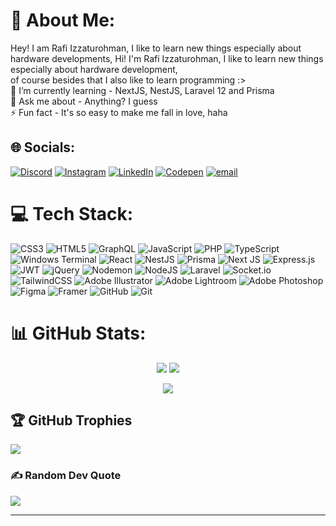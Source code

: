 # 💫 About Me:
Hey! I am Rafi Izzaturohman, I like to learn new things especially about hardware developments, Hi! I'm Rafi Izzaturohman, I like to learn new things especially about hardware development, <br>of course besides that I also like to learn programming :><br>🌱 I’m currently learning - NextJS, NestJS, Laravel 12 and Prisma<br>💬 Ask me about - Anything? I guess<br>⚡ Fun fact - It's so easy to make me fall in love, haha


## 🌐 Socials:
[![Discord](https://img.shields.io/badge/Discord-%237289DA.svg?logo=discord&logoColor=white)](https://discord.gg/655679950929526785) [![Instagram](https://img.shields.io/badge/Instagram-%23E4405F.svg?logo=Instagram&logoColor=white)](https://instagram.com/fiizzat) [![LinkedIn](https://img.shields.io/badge/LinkedIn-%230077B5.svg?logo=linkedin&logoColor=white)](https://linkedin.com/in/rafiizza) [![Codepen](https://img.shields.io/badge/Codepen-000000?logo=codepen&logoColor=white)](https://codepen.io/AiceKerime) [![email](https://img.shields.io/badge/Email-D14836?logo=gmail&logoColor=white)](mailto:rafiizzaturohman@gmail.com) 

# 💻 Tech Stack:
![CSS3](https://img.shields.io/badge/css3-%231572B6.svg?style=for-the-badge&logo=css3&logoColor=white) ![HTML5](https://img.shields.io/badge/html5-%23E34F26.svg?style=for-the-badge&logo=html5&logoColor=white) ![GraphQL](https://img.shields.io/badge/-GraphQL-E10098?style=for-the-badge&logo=graphql&logoColor=white) ![JavaScript](https://img.shields.io/badge/javascript-%23323330.svg?style=for-the-badge&logo=javascript&logoColor=%23F7DF1E) ![PHP](https://img.shields.io/badge/php-%23777BB4.svg?style=for-the-badge&logo=php&logoColor=white) ![TypeScript](https://img.shields.io/badge/typescript-%23007ACC.svg?style=for-the-badge&logo=typescript&logoColor=white) ![Windows Terminal](https://img.shields.io/badge/Windows%20Terminal-%234D4D4D.svg?style=for-the-badge&logo=windows-terminal&logoColor=white) ![React](https://img.shields.io/badge/react-%2320232a.svg?style=for-the-badge&logo=react&logoColor=%2361DAFB) ![NestJS](https://img.shields.io/badge/nestjs-%23E0234E.svg?style=for-the-badge&logo=nestjs&logoColor=white) ![Prisma](https://img.shields.io/badge/Prisma-3982CE?style=for-the-badge&logo=Prisma&logoColor=white) ![Next JS](https://img.shields.io/badge/Next-black?style=for-the-badge&logo=next.js&logoColor=white) ![Express.js](https://img.shields.io/badge/express.js-%23404d59.svg?style=for-the-badge&logo=express&logoColor=%2361DAFB) ![JWT](https://img.shields.io/badge/JWT-black?style=for-the-badge&logo=JSON%20web%20tokens) ![jQuery](https://img.shields.io/badge/jquery-%230769AD.svg?style=for-the-badge&logo=jquery&logoColor=white) ![Nodemon](https://img.shields.io/badge/NODEMON-%23323330.svg?style=for-the-badge&logo=nodemon&logoColor=%BBDEAD) ![NodeJS](https://img.shields.io/badge/node.js-6DA55F?style=for-the-badge&logo=node.js&logoColor=white) ![Laravel](https://img.shields.io/badge/laravel-%23FF2D20.svg?style=for-the-badge&logo=laravel&logoColor=white) ![Socket.io](https://img.shields.io/badge/Socket.io-black?style=for-the-badge&logo=socket.io&badgeColor=010101) ![TailwindCSS](https://img.shields.io/badge/tailwindcss-%2338B2AC.svg?style=for-the-badge&logo=tailwind-css&logoColor=white) ![Adobe Illustrator](https://img.shields.io/badge/adobe%20illustrator-%23FF9A00.svg?style=for-the-badge&logo=adobe%20illustrator&logoColor=white) ![Adobe Lightroom](https://img.shields.io/badge/Adobe%20Lightroom-31A8FF.svg?style=for-the-badge&logo=Adobe%20Lightroom&logoColor=white) ![Adobe Photoshop](https://img.shields.io/badge/adobe%20photoshop-%2331A8FF.svg?style=for-the-badge&logo=adobe%20photoshop&logoColor=white) ![Figma](https://img.shields.io/badge/figma-%23F24E1E.svg?style=for-the-badge&logo=figma&logoColor=white) ![Framer](https://img.shields.io/badge/Framer-black?style=for-the-badge&logo=framer&logoColor=blue) ![GitHub](https://img.shields.io/badge/github-%23121011.svg?style=for-the-badge&logo=github&logoColor=white) ![Git](https://img.shields.io/badge/git-%23F05033.svg?style=for-the-badge&logo=git&logoColor=white)
# 📊 GitHub Stats:
<!-- Stats and Streak in a flex row -->
<!-- Stats and Streak in a row -->
<p align="center">
  <img src="https://github-readme-stats.vercel.app/api?username=rafiizzaturohman&theme=tokyonight&hide_border=false&include_all_commits=true&count_private=true" />
  <img src="https://nirzak-streak-stats.vercel.app/?user=rafiizzaturohman&theme=tokyonight&hide_border=false" />
</p>

<!-- Top Languages centered below -->
<p align="center">
  <img src="https://github-readme-stats.vercel.app/api/top-langs/?username=rafiizzaturohman&theme=tokyonight&hide_border=false&include_all_commits=true&count_private=true&layout=compact" />
</p>




## 🏆 GitHub Trophies
![](https://github-profile-trophy.vercel.app/?username=rafiizzaturohman&theme=radical&no-frame=false&no-bg=true&margin-w=4)

### ✍️ Random Dev Quote
![](https://quotes-github-readme.vercel.app/api?type=horizontal&theme=radical)

---

<!-- Proudly created with GPRM ( https://gprm.itsvg.in ) -->
